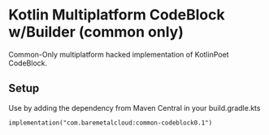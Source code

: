 # Kotlin Multiplatform CodeBlock w/Builder (common only)

Common-Only multiplatform hacked implementation of KotlinPoet CodeBlock.

## Setup

Use by adding the dependency from Maven Central in your build.gradle.kts

```
implementation("com.baremetalcloud:common-codeblock0.1")
```